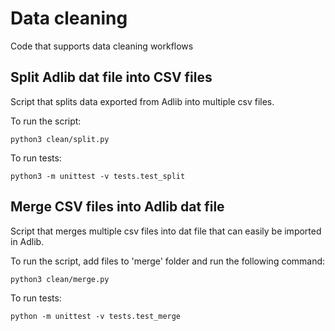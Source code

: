 # Data cleaning
Code that supports data cleaning workflows

## Split Adlib dat file into CSV files
Script that splits data exported from Adlib into multiple csv files.

To run the script:
```
python3 clean/split.py
```

To run tests:
```
python3 -m unittest -v tests.test_split
```

## Merge CSV files into Adlib dat file
Script that merges multiple csv files into dat file that can easily be imported in Adlib.


To run the script, add files to 'merge' folder and run the following command:
```
python3 clean/merge.py
```

To run tests:
```
python -m unittest -v tests.test_merge
```
